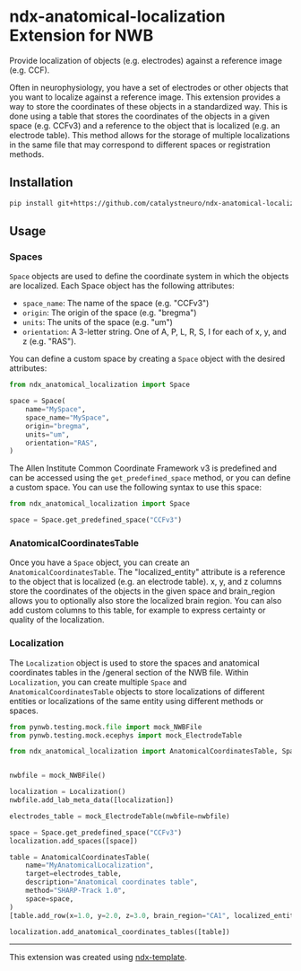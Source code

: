 # ndx-anatomical-localization Extension for NWB

Provide localization of objects (e.g. electrodes) against a reference image (e.g. CCF).

Often in neurophysiology, you have a set of electrodes or other objects that you want to localize against a reference image.
This extension provides a way to store the coordinates of these objects in a standardized way.
This is done using a table that stores the coordinates of the objects in a given space (e.g. CCFv3) and a reference to the object that is localized (e.g. an electrode table).
This method allows for the storage of multiple localizations in the same file that may correspond to different spaces or registration methods.

## Installation

```bash
pip install git+https://github.com/catalystneuro/ndx-anatomical-localization.git
```

## Usage

### Spaces
`Space` objects are used to define the coordinate system in which the objects are localized.
Each Space object has the following attributes:
  * `space_name`: The name of the space (e.g. "CCFv3")
  * `origin`: The origin of the space (e.g. "bregma")
  * `units`: The units of the space (e.g. "um")
  * `orientation`: A 3-letter string. One of A, P, L, R, S, I for each of x, y, and z (e.g. "RAS").

You can define a custom space by creating a `Space` object with the desired attributes:

```python
from ndx_anatomical_localization import Space

space = Space(
    name="MySpace",
    space_name="MySpace",
    origin="bregma",
    units="um",
    orientation="RAS",
)
```

The Allen Institute Common Coordinate Framework v3 is predefined and can be accessed using the `get_predefined_space` method, or you can define a custom space.
You can use the following syntax to use this space:

```python
from ndx_anatomical_localization import Space

space = Space.get_predefined_space("CCFv3")
```

### AnatomicalCoordinatesTable
Once you have a `Space` object, you can create an `AnatomicalCoordinatesTable`.
The "localized_entity" attribute is a reference to the object that is localized (e.g. an electrode table).
x, y, and z columns store the coordinates of the objects in the given space and brain_region allows you to optionally also store the localized brain region.
You can also add custom columns to this table, for example to express certainty or quality of the localization.

### Localization
The `Localization` object is used to store the spaces and anatomical coordinates tables in the /general section of the NWB file.
Within `Localization`, you can create multiple `Space` and `AnatomicalCoordinatesTable` objects to store localizations of different entities or localizations of the same entity using different methods or spaces.

```python
from pynwb.testing.mock.file import mock_NWBFile
from pynwb.testing.mock.ecephys import mock_ElectrodeTable

from ndx_anatomical_localization import AnatomicalCoordinatesTable, Space, Localization


nwbfile = mock_NWBFile()

localization = Localization()
nwbfile.add_lab_meta_data([localization])

electrodes_table = mock_ElectrodeTable(nwbfile=nwbfile)

space = Space.get_predefined_space("CCFv3")
localization.add_spaces([space])

table = AnatomicalCoordinatesTable(
    name="MyAnatomicalLocalization",
    target=electrodes_table,
    description="Anatomical coordinates table",
    method="SHARP-Track 1.0",
    space=space,
)
[table.add_row(x=1.0, y=2.0, z=3.0, brain_region="CA1", localized_entity=x) for x in range(5)]

localization.add_anatomical_coordinates_tables([table])
```

---
This extension was created using [ndx-template](https://github.com/nwb-extensions/ndx-template).
